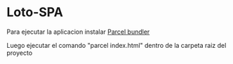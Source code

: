 # Loto-SPA

<p>Para ejecutar la aplicacion instalar <a href="https://parceljs.org/">Parcel bundler</a></p>

<p>Luego ejecutar el comando "parcel index.html" dentro de la carpeta raiz del proyecto</p>




